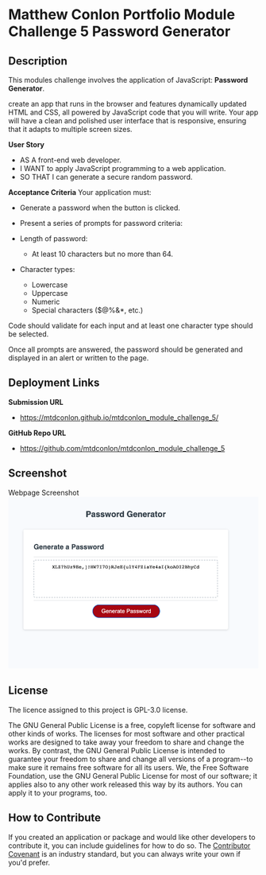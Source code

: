 # Matthew Conlon Portfolio Module Challenge 5 Password Generator

## Description
This modules challenge involves the application of JavaScript: **Password Generator**.

create an app that runs in the browser and features dynamically updated HTML and CSS, all powered by JavaScript code that you will write. Your app will have a clean and polished user interface that is responsive, ensuring that it adapts to multiple screen sizes.

**User Story**
- AS A front-end web developer.
- I WANT to apply JavaScript programming to a web application.
- SO THAT I can generate a secure random password.

**Acceptance Criteria** 
Your application must:

- Generate a password when the button is clicked.
- Present a series of prompts for password criteria:

- Length of password:
    - At least 10 characters but no more than 64.

- Character types:
    - Lowercase
    - Uppercase
    - Numeric
    - Special characters ($@%&*, etc.)

Code should validate for each input and at least one character type should be selected.

Once all prompts are answered, the password should be generated and displayed in an alert or written to the page.

## Deployment Links
**Submission URL**
- https://mtdconlon.github.io/mtdconlon_module_challenge_5/

**GitHub Repo URL**
- https://github.com/mtdconlon/mtdconlon_module_challenge_5

## Screenshot
Webpage Screenshot
![example image](/assets/Screenshot%202023-01-11%20at%2011.19.04.png)

## License
The licence assigned to this project is GPL-3.0 license.

The GNU General Public License is a free, copyleft license for software and other kinds of works. The licenses for most software and other practical works are designed to take away your freedom to share and change the works. By contrast, the GNU General Public License is intended to guarantee your freedom to share and change all versions of a program--to make sure it remains free software for all its users. We, the Free Software Foundation, use the GNU General Public License for most of our software; it applies also to any other work released this way by its authors. You can apply it to your programs, too.

## How to Contribute
If you created an application or package and would like other developers to contribute it, you can include guidelines for how to do so. The [Contributor Covenant](https://www.contributor-covenant.org/) is an industry standard, but you can always write your own if you'd prefer.
